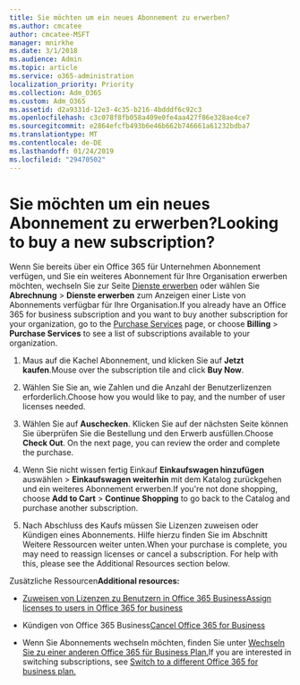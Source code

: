 ```yaml
---
title: Sie möchten um ein neues Abonnement zu erwerben?
ms.author: cmcatee
author: cmcatee-MSFT
manager: mnirkhe
ms.date: 3/1/2018
ms.audience: Admin
ms.topic: article
ms.service: o365-administration
localization_priority: Priority
ms.collection: Adm_O365
ms.custom: Adm_O365
ms.assetid: d2a9331d-12e3-4c35-b216-4bdddf6c92c3
ms.openlocfilehash: c3c078f8fb058a409e0fe4aa427f86e328ae4ce7
ms.sourcegitcommit: e2864efcfb493b6e46b662b746661a61232bdba7
ms.translationtype: MT
ms.contentlocale: de-DE
ms.lasthandoff: 01/24/2019
ms.locfileid: "29470502"
---
```

# <a name="looking-to-buy-a-new-subscription"></a><span data-ttu-id="4a986-102">Sie möchten um ein neues Abonnement zu erwerben?</span><span class="sxs-lookup"><span data-stu-id="4a986-102">Looking to buy a new subscription?</span></span>

<span data-ttu-id="4a986-103">Wenn Sie bereits über ein Office 365 für Unternehmen Abonnement verfügen, und Sie ein weiteres Abonnement für Ihre Organisation erwerben möchten, wechseln Sie zur Seite [Dienste erwerben](https://go.microsoft.com/fwlink/p/?linkid=868433) oder wählen Sie **Abrechnung** \> **Dienste erwerben** zum Anzeigen einer Liste von Abonnements verfügbar für Ihre Organisation.</span><span class="sxs-lookup"><span data-stu-id="4a986-103">If you already have an Office 365 for business subscription and you want to buy another subscription for your organization, go to the [Purchase Services](https://go.microsoft.com/fwlink/p/?linkid=868433) page, or choose **Billing** \> **Purchase Services** to see a list of subscriptions available to your organization.</span></span> 
  
1. <span data-ttu-id="4a986-104">Maus auf die Kachel Abonnement, und klicken Sie auf **Jetzt kaufen**.</span><span class="sxs-lookup"><span data-stu-id="4a986-104">Mouse over the subscription tile and click **Buy Now**.</span></span>
    
2. <span data-ttu-id="4a986-105">Wählen Sie Sie an, wie Zahlen und die Anzahl der Benutzerlizenzen erforderlich.</span><span class="sxs-lookup"><span data-stu-id="4a986-105">Choose how you would like to pay, and the number of user licenses needed.</span></span>
    
3. <span data-ttu-id="4a986-106">Wählen Sie auf **Auschecken**. Klicken Sie auf der nächsten Seite können Sie überprüfen Sie die Bestellung und den Erwerb ausfüllen.</span><span class="sxs-lookup"><span data-stu-id="4a986-106">Choose **Check Out**. On the next page, you can review the order and complete the purchase.</span></span>
    
4. <span data-ttu-id="4a986-107">Wenn Sie nicht wissen fertig Einkauf **Einkaufswagen hinzufügen** auswählen \> **Einkaufswagen weiterhin** mit dem Katalog zurückgehen und ein weiteres Abonnement erwerben.</span><span class="sxs-lookup"><span data-stu-id="4a986-107">If you're not done shopping, choose **Add to Cart** \> **Continue Shopping** to go back to the Catalog and purchase another subscription.</span></span> 
    
5. <span data-ttu-id="4a986-p101">Nach Abschluss des Kaufs müssen Sie Lizenzen zuweisen oder Kündigen eines Abonnements. Hilfe hierzu finden Sie im Abschnitt Weitere Ressourcen weiter unten.</span><span class="sxs-lookup"><span data-stu-id="4a986-p101">When your purchase is complete, you may need to reassign licenses or cancel a subscription. For help with this, please see the Additional Resources section below.</span></span>
    
 <span data-ttu-id="4a986-110">Zusätzliche Ressourcen</span><span class="sxs-lookup"><span data-stu-id="4a986-110">**Additional resources:**</span></span>
  
- [<span data-ttu-id="4a986-111">Zuweisen von Lizenzen zu Benutzern in Office 365 Business</span><span class="sxs-lookup"><span data-stu-id="4a986-111">Assign licenses to users in Office 365 for business</span></span>](https://support.office.com/article/997596b5-4173-4627-b915-36abac6786dc)
    
- <span data-ttu-id="4a986-112">Kündigen von Office 365 Business</span><span class="sxs-lookup"><span data-stu-id="4a986-112">[Cancel Office 365 for Business](https://support.office.com/article/b1bc0bef-4608-4601-813a-cdd9f746709a)</span></span>
    
- <span data-ttu-id="4a986-113">Wenn Sie Abonnements wechseln möchten, finden Sie unter [Wechseln Sie zu einer anderen Office 365 für Business Plan.](https://support.office.com/article/73318661-8f33-478b-bcc7-fb8d69dbb22a)</span><span class="sxs-lookup"><span data-stu-id="4a986-113">If you are interested in switching subscriptions, see [Switch to a different Office 365 for business plan.](https://support.office.com/article/73318661-8f33-478b-bcc7-fb8d69dbb22a)</span></span>
    

